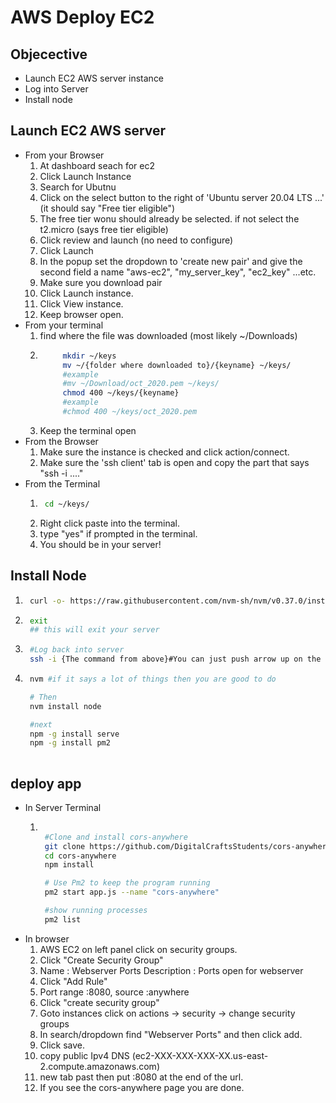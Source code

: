 # AWS Deploy EC2

## Objecective
- Launch EC2 AWS server instance
- Log into Server
- Install node

## Launch EC2 AWS server
- From your Browser
    1. At dashboard seach for ec2 
    2. Click Launch Instance
    3. Search for Ubutnu
    4. Click on the select button to the right of 'Ubuntu server 20.04 LTS ...' (it should say "Free tier eligible")
    5. The free tier wonu should already be selected. if not select the t2.micro (says free tier eligible)
    6. Click review and launch (no need to configure)
    7. Click Launch
    8. In the popup set the dropdown to 'create new pair' and give the second field a name "aws-ec2", "my_server_key", "ec2_key" ...etc.
    9. Make sure you download pair
    10. Click Launch instance.
    11. Click View instance.
    12. Keep browser open.
- From your terminal
    1. find where the file was downloaded (most likely ~/Downloads)
    2. ```bash
            mkdir ~/keys
            mv ~/{folder where downloaded to}/{keyname} ~/keys/
            #example 
            #mv ~/Download/oct_2020.pem ~/keys/
            chmod 400 ~/keys/{keyname}
            #example
            #chmod 400 ~/keys/oct_2020.pem
    3. Keep the terminal open
- From the Browser
    1. Make sure the instance is checked and click action/connect.
    2. Make sure the 'ssh client' tab is open and copy the part that says "ssh -i ...."
- From the Terminal
    1. ```bash
        cd ~/keys/
    2. Right click paste into the terminal.
    3. type "yes" if prompted in the terminal.
    4. You should be in your server!

## Install Node
1. ```bash
    curl -o- https://raw.githubusercontent.com/nvm-sh/nvm/v0.37.0/install.sh | bash
2. ```bash
    exit
    ## this will exit your server
3. ```bash
    #Log back into server
    ssh -i {The command from above}#You can just push arrow up on the keyboard once
4. ```bash
    nvm #if it says a lot of things then you are good to do

    # Then
    nvm install node

    #next
    npm -g install serve
    npm -g install pm2
    
## deploy app
- In Server Terminal
    1. ```bash
        
        #Clone and install cors-anywhere
        git clone https://github.com/DigitalCraftsStudents/cors-anywhere.git
        cd cors-anywhere
        npm install

        # Use Pm2 to keep the program running
        pm2 start app.js --name "cors-anywhere"

        #show running processes
        pm2 list 
- In browser
    1. AWS EC2 on left panel click on security groups.
    2. Click "Create Security Group"
    3. Name : Webserver Ports Description : Ports open for webserver
    4. Click "Add Rule"
    5. Port range :8080, source :anywhere
    6. Click "create security group" 
    7. Goto instances click on actions -> security -> change security groups
    8. In search/dropdown find "Webserver Ports" and then click add.
    9. Click save.
    10. copy public Ipv4 DNS (ec2-XXX-XXX-XXX-XX.us-east-2.compute.amazonaws.com)
    11. new tab past then put :8080 at the end of the url.
    12. If you see the cors-anywhere page you are done.